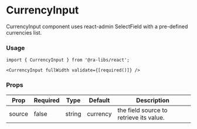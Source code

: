 # CurrencyInput

CurrencyInput component uses react-admin SelectField with a pre-defined currencies list.

### Usage

```tsx
import { CurrencyInput } from '@ra-libs/react';

<CurrencyInput fullWidth validate={[required()]} />
```

### Props

| Prop            | Required | Type   | Default  | Description                                                                                                                                                                                                                     |
| --------------- | -------- | ------ | -------- | ------------------------------------------------------------------------------------------------------------------------------------------------------------------------------------------------------------------------------- |
| source          | false    | string | currency | the field source to retrieve its value.                                                                                                                                                                                         |
